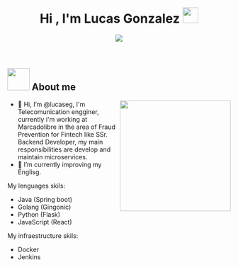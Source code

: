 <h1 align="center">Hi , I'm Lucas Gonzalez <img src="https://media.giphy.com/media/hvRJCLFzcasrR4ia7z/giphy.gif" width="35"></h1>
<p align="center">
	<img src="https://readme-typing-svg.herokuapp.com?font=Time+New+Roman&color=%23C8BE25&size=25&center=true&vCenter=true&width=600&height=100&lines=Software+Engineer"></a>
</p>
<br>

	
## <picture><img src = "https://github.com/7oSkaaa/7oSkaaa/blob/main/Images/about_me.gif?raw=true" width = 50px></picture> About me

<picture> <img align="right" src="https://github.com/7oSkaaa/7oSkaaa/blob/main/Images/Right_Side.gif?raw=true" width = 250px></picture>

- 👋 Hi, I’m @lucaseg, I'm Telecomunication engginer, currently i'm working at Marcadolibre in the area of Fraud Prevention for Fintech like SSr. Backend Developer, my main responsibilities are develop and maintain microservices.
- 🌱 I’m currently improving my Englisg.

My lenguages skils:
- Java (Spring boot)
- Golang (Gingonic)
- Python (Flask)
- JavaScript (React)

My infraestructure skils:
- Docker
- Jenkins
